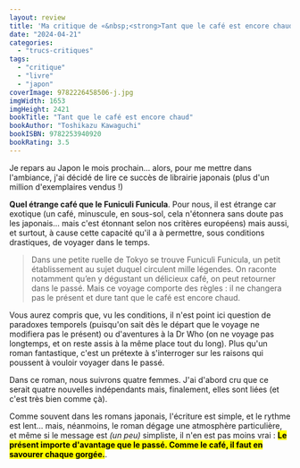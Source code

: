```yaml
---
layout: review
title: 'Ma critique de «&nbsp;<strong>Tant que le café est encore chaud</strong>&nbsp;» de <em>Toshikazu Kawaguchi</em>'
date: "2024-04-21"
categories: 
  - "trucs-critiques"
tags: 
  - "critique"
  - "livre"
  - "japon"
coverImage: 9782226458506-j.jpg
imgWidth: 1653
imgHeight: 2421
bookTitle: "Tant que le café est encore chaud"
bookAuthor: "Toshikazu Kawaguchi"
bookISBN: 9782253940920         
bookRating: 3.5
---
```


Je repars au Japon le mois prochain... alors, pour me mettre dans l'ambiance, j'ai décidé de lire ce succès de librairie japonais (plus d'un million d'exemplaires vendus&nbsp;!)

<strong>Quel étrange café que le Funiculi Funicula</strong>. Pour nous, il est étrange car exotique (un café, minuscule, en sous-sol, cela n'étonnera sans doute pas les japonais... mais c'est étonnant selon nos critères européens) mais aussi, et surtout, à cause cette capacité qu'il a à permettre, sous conditions drastiques, de voyager dans le temps.

<blockquote class="citation">
  <p>Dans une petite ruelle de Tokyo se trouve Funiculi Funicula, un petit établissement au sujet duquel circulent mille légendes. On raconte notamment qu’en y dégustant un délicieux café, on peut retourner dans le passé. Mais ce voyage comporte des règles&nbsp;: il ne changera pas le présent et dure tant que le café est encore chaud.</p>
</blockquote>

Vous aurez compris que, vu les conditions, il n'est point ici question de paradoxes temporels (puisqu'on sait dès le départ que le voyage ne modifiera pas le présent) ou d'aventures à la <span lang="en">Dr&nbsp;Who</span> (on ne voyage pas longtemps, et on reste assis à la même place tout du long). Plus qu'un roman fantastique, c'est un prétexte à s'interroger sur les raisons qui poussent à vouloir voyager dans le passé.

Dans ce roman, nous suivrons quatre&nbsp;femmes. J'ai d'abord cru que ce serait quatre nouvelles indépendants mais, finalement, elles sont liées (et c'est très bien comme çà).

Comme souvent dans les romans japonais, l'écriture est simple, et le rythme est lent... mais, néanmoins, le roman dégage une atmosphère particulière, et même si le message est <em>(un peu)</em> simpliste, il n'en est pas moins vrai&nbsp;: <mark><strong>Le présent importe d'avantage que le passé. Comme le café, il faut en savourer chaque gorgée.</strong></mark>.
